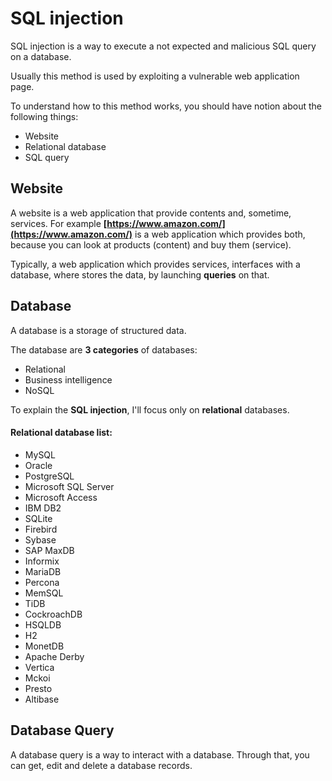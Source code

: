 # SQL injection

SQL injection is a way to execute a not expected and malicious SQL
query on a database.

Usually this method is used by exploiting a vulnerable web application
page.

To understand how to this method works, you should have notion about the
following things:
 * Website
 * Relational database
 * SQL query

## Website
A website is a web application that provide contents and, sometime,
services.
For example **[https://www.amazon.com/](https://www.amazon.com/)**
is a web application which provides both, because you can look at
products (content) and buy them (service).

Typically, a web application which provides services, interfaces with
a database, where stores the data, by launching **queries** on that.

## Database

A database is a storage of structured data.

The database are **3 categories** of databases:
 * Relational
 * Business intelligence
 * NoSQL

To explain the **SQL injection**, I'll focus only on **relational**
databases.

#### Relational database list:
 * MySQL
 * Oracle
 * PostgreSQL
 * Microsoft SQL Server
 * Microsoft Access
 * IBM DB2
 * SQLite
 * Firebird
 * Sybase
 * SAP MaxDB
 * Informix
 * MariaDB
 * Percona
 * MemSQL
 * TiDB
 * CockroachDB
 * HSQLDB
 * H2
 * MonetDB
 * Apache Derby
 * Vertica
 * Mckoi
 * Presto
 * Altibase


## Database Query
A database query is a way to interact with a database.
Through that, you can get, edit and delete a database records.
